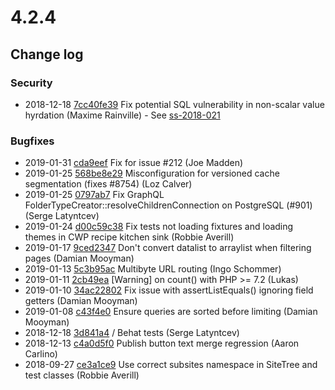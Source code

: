# 4.2.4

<!--- Changes below this line will be automatically regenerated -->
<!-- markdownlint-disable proper-names enhanced-proper-names -->

## Change log

### Security

- 2018-12-18 [7cc40fe39](https://github.com/silverstripe/silverstripe-framework/commit/7cc40fe392ed907be8fbfc73579b4888840c39e6) Fix potential SQL vulnerability in non-scalar value hyrdation (Maxime Rainville) - See [ss-2018-021](https://www.silverstripe.org/download/security-releases/ss-2018-021)

### Bugfixes

- 2019-01-31 [cda9eef](https://github.com/silverstripe/silverstripe-assets/commit/cda9eef992b70fd46377be6d4459260d31ea2215) Fix for issue #212 (Joe Madden)
- 2019-01-25 [568be8e29](https://github.com/silverstripe/silverstripe-framework/commit/568be8e29b9a6f9205dd28a823ed5294cc95a590) Misconfiguration for versioned cache segmentation (fixes #8754) (Loz Calver)
- 2019-01-25 [0797ab7](https://github.com/silverstripe/silverstripe-asset-admin/commit/0797ab7762a4a64f2dc89c754a6bb04216b96fe1) Fix GraphQL FolderTypeCreator::resolveChildrenConnection on PostgreSQL (#901) (Serge Latyntcev)
- 2019-01-24 [d00c59c38](https://github.com/silverstripe/silverstripe-framework/commit/d00c59c383dee270c9c1753dd8b64b8cd1b15489) Fix tests not loading fixtures and loading themes in CWP recipe kitchen sink (Robbie Averill)
- 2019-01-17 [9ced2347](https://github.com/silverstripe/silverstripe-cms/commit/9ced23473f2f102de5b6d828d093be1102f8d570) Don't convert datalist to arraylist when filtering pages (Damian Mooyman)
- 2019-01-13 [5c3b95ac](https://github.com/silverstripe/silverstripe-cms/commit/5c3b95ac8977f77e7d95d4da6333ca12b5ef465f) Multibyte URL routing (Ingo Schommer)
- 2019-01-11 [2cb49ea](https://github.com/silverstripe/silverstripe-versioned/commit/2cb49ea79d6babb80289f170dc6102c82f5b0d69) [Warning] on count() with PHP &gt;= 7.2 (Lukas)
- 2019-01-10 [34ac22802](https://github.com/silverstripe/silverstripe-framework/commit/34ac228029a4609d993e8604aad16e72bd52ac9c) Fix issue with assertListEquals() ignoring field getters (Damian Mooyman)
- 2019-01-08 [c43f4e0](https://github.com/silverstripe/silverstripe-graphql/commit/c43f4e0708fd86e8078ef3326d963005d626baf4) Ensure queries are sorted before limiting (Damian Mooyman)
- 2018-12-18 [3d841a4](https://github.com/silverstripe/silverstripe-installer/commit/3d841a409c43752a8192afea5ebc48327e2ac3d3) / Behat tests (Serge Latyntcev)
- 2018-12-13 [c4a0d5f0](https://github.com/silverstripe/silverstripe-cms/commit/c4a0d5f0831f0f27022905700a0ffb86cc56aceb) Publish button text merge regression (Aaron Carlino)
- 2018-09-27 [ce3a1ce9](https://github.com/silverstripe/silverstripe-cms/commit/ce3a1ce91307424f643a15f0c292e16b35f35873) Use correct subsites namespace in SiteTree and test classes (Robbie Averill)
